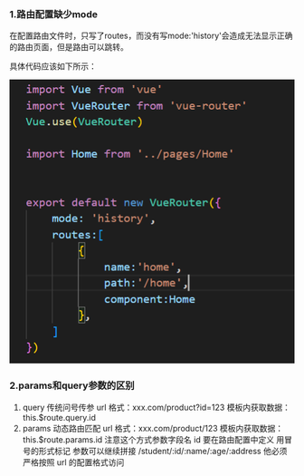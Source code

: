 ### 1.路由配置缺少mode

在配置路由文件时，只写了routes，而没有写mode:'history'会造成无法显示正确的路由页面，但是路由可以跳转。

具体代码应该如下所示：

![](.\imags\1.png)

### 2.params和query参数的区别

1. query 传统问号传参
url 格式：xxx.com/product?id=123
模板内获取数据：this.$route.query.id 
2. params 动态路由匹配
url 格式：xxx.com/product/123
模板内获取数据：this.$route.params.id
注意这个方式参数字段名 id 要在路由配置中定义 用冒号的形式标记
参数可以继续拼接 /student/:id/:name/:age/:address
他必须严格按照 url 的配置格式访问